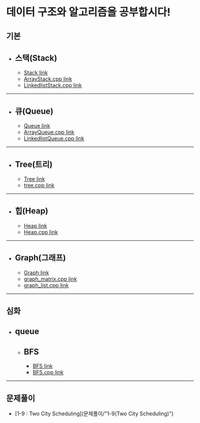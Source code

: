 데이터 구조와 알고리즘을 공부합시다!
========================

기본
----------

* 스택(Stack)
    -------------
    * [Stack link](스택(Stack))
    * [ArrayStack.cpp link](스택(Stack)/ArrayStack.cpp)
    * [LinkedlistStack.cpp link](스택(Stack)/LinkedlistStack.cpp)

--------------------------------------------------

* 큐(Queue)
    -------------
    * [Queue link](큐(Queue))
    * [ArrayQueue.cpp link](큐(Queue)/ArrayQueue.cpp)
    * [LinkedlistQueue.cpp link](큐(Queue)/LinkedlistQueue.cpp)

--------------------------------------------------

* Tree(트리)
    -------------
    * [Tree link](Tree(트리))
    * [tree.cpp link](Tree(트리)/tree.cpp)

--------------------------------------------------

* 힙(Heap)
    -------------
    * [Heap link](힙(Heap))
    * [Heap.cpp link](힙(Heap)/Heap.cpp)

--------------------------------------------------

* Graph(그래프)
    -------------
    * [Graph link](Graph(그래프))
    * [graph_matrix.cpp link](Graph(그래프)/graph_matrix.cpp)
    * [graph_list.cpp link](Graph(그래프)/graph_list.cpp)

--------------------------------------------------

심화
-------------

* queue
    --------------
    * BFS
        -------------
        * [BFS link](BFS)
        * [BFS.cpp link](BFS/BFS.cpp)

--------------------------------------------------


문제풀이
-------------
* [1-9 : Two City Scheduling](문제풀이/"1-9(Two City Scheduling)")
